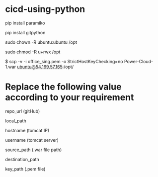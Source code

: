 # cicd-using-python

pip install paramiko


pip install gitpython


sudo chown -R ubuntu:ubuntu /opt


sudo chmod -R u+rwx /opt


$ scp -v -i office_sing.pem -o StrictHostKeyChecking=no Power-Cloud-1.war ubuntu@54.169.57.165:/opt/




# Replace the following value according to your requirement

repo_url (gitHub)


local_path


hostname (tomcat IP)


username (tomcat server)


source_path (.war file path)


destination_path


key_path (.pem file)


